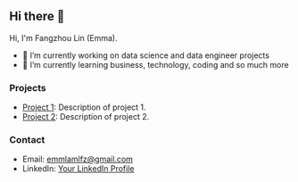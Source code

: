 ## Hi there 👋

Hi, I'm Fangzhou Lin (Emma).
- 🔭 I’m currently working on data science and data engineer projects 
- 🌱 I’m currently learning business, technology, coding and so much more

### Projects

- [Project 1](https://github.com/Emmalamlfz/PepsiCo-New-Product-Launch): Description of project 1.
- [Project 2](https://github.com/Emmalamlfz/PepsiCo-New-Product-Launch): Description of project 2.


### Contact

- Email: emmlamlfz@gmail.com
- LinkedIn: [Your LinkedIn Profile]([https://www.linkedin.com/in/fangzhoulin/])



<!--
**Emmalamlfz/Emmalamlfz** is a ✨ _special_ ✨ repository because its `README.md` (this file) appears on your GitHub profile.

Here are some ideas to get you started:

- 🔭 I’m currently working on ...
- 🌱 I’m currently learning ...
- 👯 I’m looking to collaborate on ...
- 🤔 I’m looking for help with ...
- 💬 Ask me about ...
- 📫 How to reach me: ...
- 😄 Pronouns: ...
- ⚡ Fun fact: ...
-->
